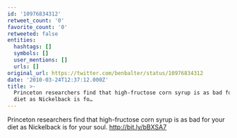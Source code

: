 ```yaml
---
id: '10976834312'
retweet_count: '0'
favorite_count: '0'
retweeted: false
entities:
  hashtags: []
  symbols: []
  user_mentions: []
  urls: []
original_url: https://twitter.com/benbalter/status/10976834312
date: '2010-03-24T12:37:12.000Z'
title: >-
  Princeton researchers find that high-fructose corn syrup is as bad for your
  diet as Nickelback is fo…
---
```


Princeton researchers find that high-fructose corn syrup is as bad for your diet as Nickelback is for your soul. http://bit.ly/bBXSA7
